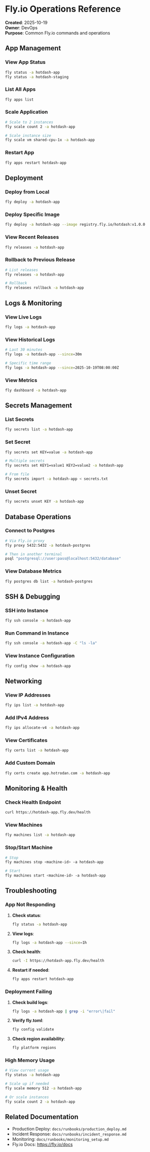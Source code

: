 # Fly.io Operations Reference

**Created**: 2025-10-19  
**Owner**: DevOps  
**Purpose**: Common Fly.io commands and operations

## App Management

### View App Status

```bash
fly status -a hotdash-app
fly status -a hotdash-staging
```

### List All Apps

```bash
fly apps list
```

### Scale Application

```bash
# Scale to 2 instances
fly scale count 2 -a hotdash-app

# Scale instance size
fly scale vm shared-cpu-1x -a hotdash-app
```

### Restart App

```bash
fly apps restart hotdash-app
```

## Deployment

### Deploy from Local

```bash
fly deploy -a hotdash-app
```

### Deploy Specific Image

```bash
fly deploy -a hotdash-app --image registry.fly.io/hotdash:v1.0.0
```

### View Recent Releases

```bash
fly releases -a hotdash-app
```

### Rollback to Previous Release

```bash
# List releases
fly releases -a hotdash-app

# Rollback
fly releases rollback -a hotdash-app
```

## Logs & Monitoring

### View Live Logs

```bash
fly logs -a hotdash-app
```

### View Historical Logs

```bash
# Last 30 minutes
fly logs -a hotdash-app --since=30m

# Specific time range
fly logs -a hotdash-app --since=2025-10-19T08:00:00Z
```

### View Metrics

```bash
fly dashboard -a hotdash-app
```

## Secrets Management

### List Secrets

```bash
fly secrets list -a hotdash-app
```

### Set Secret

```bash
fly secrets set KEY=value -a hotdash-app

# Multiple secrets
fly secrets set KEY1=value1 KEY2=value2 -a hotdash-app

# From file
fly secrets import -a hotdash-app < secrets.txt
```

### Unset Secret

```bash
fly secrets unset KEY -a hotdash-app
```

## Database Operations

### Connect to Postgres

```bash
# Via Fly.io proxy
fly proxy 5432:5432 -a hotdash-postgres

# Then in another terminal
psql "postgresql://user:pass@localhost:5432/database"
```

### View Database Metrics

```bash
fly postgres db list -a hotdash-postgres
```

## SSH & Debugging

### SSH into Instance

```bash
fly ssh console -a hotdash-app
```

### Run Command in Instance

```bash
fly ssh console -a hotdash-app -C "ls -la"
```

### View Instance Configuration

```bash
fly config show -a hotdash-app
```

## Networking

### View IP Addresses

```bash
fly ips list -a hotdash-app
```

### Add IPv4 Address

```bash
fly ips allocate-v4 -a hotdash-app
```

### View Certificates

```bash
fly certs list -a hotdash-app
```

### Add Custom Domain

```bash
fly certs create app.hotrodan.com -a hotdash-app
```

## Monitoring & Health

### Check Health Endpoint

```bash
curl https://hotdash-app.fly.dev/health
```

### View Machines

```bash
fly machines list -a hotdash-app
```

### Stop/Start Machine

```bash
# Stop
fly machines stop <machine-id> -a hotdash-app

# Start
fly machines start <machine-id> -a hotdash-app
```

## Troubleshooting

### App Not Responding

1. **Check status**:

   ```bash
   fly status -a hotdash-app
   ```

2. **View logs**:

   ```bash
   fly logs -a hotdash-app --since=1h
   ```

3. **Check health**:

   ```bash
   curl -I https://hotdash-app.fly.dev/health
   ```

4. **Restart if needed**:
   ```bash
   fly apps restart hotdash-app
   ```

### Deployment Failing

1. **Check build logs**:

   ```bash
   fly logs -a hotdash-app | grep -i "error\|fail"
   ```

2. **Verify fly.toml**:

   ```bash
   fly config validate
   ```

3. **Check region availability**:
   ```bash
   fly platform regions
   ```

### High Memory Usage

```bash
# View current usage
fly status -a hotdash-app

# Scale up if needed
fly scale memory 512 -a hotdash-app

# Or scale instances
fly scale count 2 -a hotdash-app
```

## Related Documentation

- Production Deploy: `docs/runbooks/production_deploy.md`
- Incident Response: `docs/runbooks/incident_response.md`
- Monitoring: `docs/runbooks/monitoring_setup.md`
- Fly.io Docs: https://fly.io/docs
